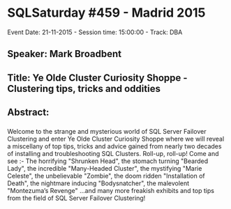 # SQLSaturday #459 - Madrid 2015
Event Date: 21-11-2015 - Session time: 15:00:00 - Track: DBA
## Speaker: Mark Broadbent
## Title:  Ye Olde Cluster Curiosity Shoppe - Clustering tips, tricks and oddities
## Abstract:
### 
Welcome to the strange and mysterious world of SQL Server Failover Clustering and enter Ye Olde Cluster Curiosity Shoppe where we will reveal a miscellany of top tips, tricks and advice gained from nearly two decades of installing and troubleshooting SQL Clusters. Roll-up, roll-up! Come and see :- The horrifying "Shrunken Head", the stomach turning "Bearded Lady", the incredible "Many-Headed Cluster", the mystifying "Marie Celeste", the unbelievable "Zombie", the doom ridden "Installation of Death", the nightmare inducing "Bodysnatcher", the malevolent "Montezuma’s Revenge" ...and many more freakish exhibits and top tips from the field of SQL Server Failover Clustering!

